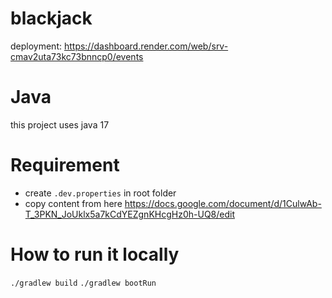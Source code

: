 # blackjack
deployment: https://dashboard.render.com/web/srv-cmav2uta73kc73bnncp0/events
# Java
this project uses java 17
# Requirement
- create `.dev.properties` in root folder
- copy content from here https://docs.google.com/document/d/1CulwAb-T_3PKN_JoUklx5a7kCdYEZgnKHcgHz0h-UQ8/edit
# How to run it locally
`./gradlew build`
`./gradlew bootRun`